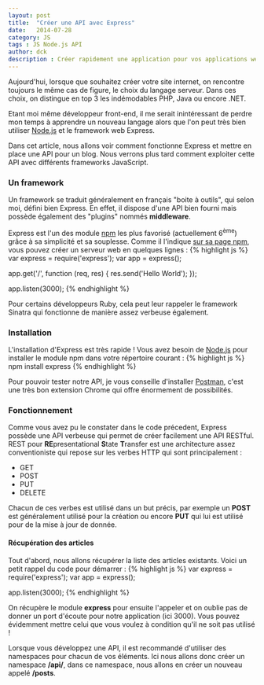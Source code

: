 ```yaml
---
layout: post
title:  "Créer une API avec Express"
date:   2014-07-28
category: JS
tags : JS Node.js API
author: dck
description : Créer rapidement une application pour vos applications web grâce ce web framework Node.js 
---
```


Aujourd'hui, lorsque que souhaitez créer votre site internet, on rencontre toujours le même cas de figure, le choix du langage serveur. 
Dans ces choix, on distingue en top 3 les indémodables PHP, Java ou encore .NET. 

Etant moi même développeur front-end, il me serait inintéressant de perdre mon temps à apprendre un nouveau langage alors que l'on peut très bien utiliser [Node.js](http://nodejs.org) et le framework web Express.

Dans cet article, nous allons voir comment fonctionne Express et mettre en place une API pour un blog. Nous verrons plus tard comment exploiter cette API avec différents frameworks JavaScript.

### Un framework

Un framework se traduit généralement en français "boite à outils", qui selon moi, défini bien Express. En effet, il dispose d'une API bien fourni mais possède également des "plugins" nommés __middleware__.

Express est l'un des module [npm](http://npmjs.org) les plus favorisé (actuellement 6<sup>ème</sup>) grâce à sa simplicité et sa souplesse. Comme il l'indique [sur sa page npm](https://www.npmjs.org/package/express), vous pouvez créer un serveur web en quelques lignes :
{% highlight js %}
var express = require('express');
var app = express();

app.get('/', function (req, res) {
  res.send('Hello World');
});

app.listen(3000);
{% endhighlight %} 

Pour certains développeurs Ruby, cela peut leur rappeler le framework Sinatra qui fonctionne de manière assez verbeuse également.

### Installation
L'installation d'Express est très rapide ! Vous avez besoin de [Node.js](http://nodejs.org) pour installer le module npm dans votre répertoire courant :
{% highlight js %}
npm install express 
{% endhighlight %}

Pour pouvoir tester notre API, je vous conseille d'installer [Postman](https://chrome.google.com/webstore/detail/postman-rest-client/fdmmgilgnpjigdojojpjoooidkmcomcm), c'est une très bon extension Chrome qui offre énormement de possibilités.

### Fonctionnement

Comme vous avez pu le constater dans le code précedent, Express possède une API verbeuse qui permet de créer facilement une API RESTful. 
REST pour **RE**presentational **S**tate **T**ransfer est une architecture assez conventioniste qui repose sur les verbes HTTP qui sont principalement :

- GET 
- POST
- PUT
- DELETE

Chacun de ces verbes est utilisé dans un but précis, par exemple un **POST** est généralement utilisé pour la création ou encore **PUT** qui lui est utilisé pour de la mise à jour de donnée.

#### Récupération des articles

Tout d'abord, nous allons récupérer la liste des articles existants. Voici un petit rappel du code pour démarrer :
{% highlight js %}
var express = require('express');
var app = express();

app.listen(3000);
{% endhighlight %} 

On récupère le module __express__ pour ensuite l'appeler et on oublie pas de donner un port d'écoute pour notre application (ici 3000). Vous pouvez évidemment mettre celui que vous voulez à condition qu'il ne soit pas utilisé !

Lorsque vous développez une API, il est recommandé d'utiliser des namespaces pour chacun de vos éléments. Ici nous allons donc créer un namespace **/api/**, dans ce namespace, nous allons en créer un nouveau appelé **/posts**.


